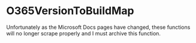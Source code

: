 # O365VersionToBuildMap

Unfortunately as the Microsoft Docs pages have changed, these functions will no longer scrape properly and I must archive this function.
